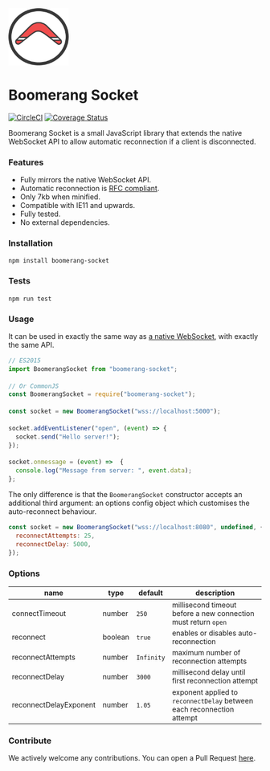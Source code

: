 <img src="https://raw.githubusercontent.com/thegreatercurve/boomerang-socket/master/logo.png" width="120" alt="Boomerang Socket" />

# Boomerang Socket

[![CircleCI](https://circleci.com/gh/thegreatercurve/boomerang-socket.svg?style=shield&circle-token=b9eab2c726cc4ef104830352a9a46c3b06d07629)](https://circleci.com/gh/thegreatercurve/boomerang-socket) [![Coverage Status](https://coveralls.io/repos/github/thegreatercurve/boomerang-socket/badge.svg?branch=master)](https://coveralls.io/github/thegreatercurve/boomerang-socket?branch=master)

Boomerang Socket is a small JavaScript library that extends the native WebSocket API to allow automatic reconnection if a client is disconnected.

### Features

- Fully mirrors the native WebSocket API.
- Automatic reconnection is [RFC compliant](https://tools.ietf.org/html/rfc6455#section-7.2.3).
- Only 7kb when minified.
- Compatible with IE11 and upwards.
- Fully tested.
- No external dependencies.

### Installation

```
npm install boomerang-socket
```

### Tests

```
npm run test
```

### Usage

It can be used in exactly the same way as [a native WebSocket](https://developer.mozilla.org/en-US/docs/Web/API/WebSocket), with exactly the same API.

```js
// ES2015
import BoomerangSocket from "boomerang-socket";

// Or CommonJS
const BoomerangSocket = require("boomerang-socket");

const socket = new BoomerangSocket("wss://localhost:5000");

socket.addEventListener("open", (event) => {
  socket.send("Hello server!");
});

socket.onmessage = (event) =>  {
  console.log("Message from server: ", event.data);
};
```

The only difference is that the `BoomerangSocket` constructor accepts an additional third argument: an options config object which customises the auto-reconnect behaviour.

```js
const socket = new BoomerangSocket("wss://localhost:8080", undefined, {
  reconnectAttempts: 25,
  reconnectDelay: 5000,
});
```

### Options

| name                   | type    | default    | description                                                            |
|------------------------|---------|------------|------------------------------------------------------------------------|
| connectTimeout         | number  | `250`      | millisecond timeout before a new connection must return `open`          |
| reconnect              | boolean | `true`     | enables or disables auto-reconnection                                  |
| reconnectAttempts      | number  | `Infinity` | maximum number of reconnection attempts                                |
| reconnectDelay         | number  | `3000`     | millisecond delay until first reconnection attempt                     |
| reconnectDelayExponent | number  | `1.05`     | exponent applied to `reconnectDelay` between each reconnection attempt |


### Contribute

We actively welcome any contributions. You can open a Pull Request [here](https://github.com/thegreatercurve/boomerang-socket/compare).
